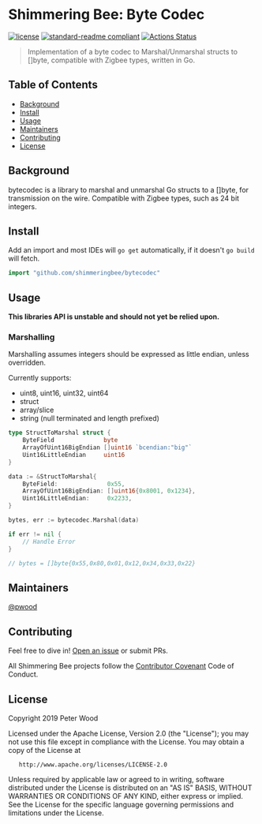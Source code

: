 # Shimmering Bee: Byte Codec

[![license](https://img.shields.io/github/license/shimmeringbee/bytecodec.svg)](https://github.com/shimmeringbee/bytecodec/blob/master/LICENSE)
[![standard-readme compliant](https://img.shields.io/badge/standard--readme-OK-green.svg)](https://github.com/RichardLitt/standard-readme)
[![Actions Status](https://github.com/shimmeringbee/bytecodec/workflows/test/badge.svg)](https://github.com/shimmeringbee/bytecodec/actions)

> Implementation of a byte codec to Marshal/Unmarshal structs to []byte, compatible with Zigbee types, written in Go.

## Table of Contents

- [Background](#background)
- [Install](#install)
- [Usage](#usage)
- [Maintainers](#maintainers)
- [Contributing](#contributing)
- [License](#license)

## Background

bytecodec is a library to marshal and unmarshal Go structs to a []byte, for transmission on the wire. Compatible with Zigbee types, such as 24 bit integers.

## Install

Add an import and most IDEs will `go get` automatically, if it doesn't `go build` will fetch.

```go
import "github.com/shimmeringbee/bytecodec"
```

## Usage

**This libraries API is unstable and should not yet be relied upon.**

### Marshalling

Marshalling assumes integers should be expressed as little endian, unless overridden.

Currently supports:
* uint8, uint16, uint32, uint64
* struct
* array/slice
* string (null terminated and length prefixed)

```go
type StructToMarshal struct {
    ByteField              byte
    ArrayOfUint16BigEndian []uint16 `bcendian:"big"`
    Uint16LittleEndian     uint16
}

data := &StructToMarshal{
    ByteField:              0x55,
    ArrayOfUint16BigEndian: []uint16{0x8001, 0x1234},
    Uint16LittleEndian:     0x2233,
}

bytes, err := bytecodec.Marshal(data)

if err != nil {
    // Handle Error
}

// bytes = []byte{0x55,0x80,0x01,0x12,0x34,0x33,0x22}
```

## Maintainers

[@pwood](https://github.com/pwood)

## Contributing

Feel free to dive in! [Open an issue](https://github.com/shimmeringbee/bytecodec/issues/new) or submit PRs.

All Shimmering Bee projects follow the [Contributor Covenant](https://shimmeringbee.io/docs/code_of_conduct/) Code of Conduct.

## License

   Copyright 2019 Peter Wood

   Licensed under the Apache License, Version 2.0 (the "License");
   you may not use this file except in compliance with the License.
   You may obtain a copy of the License at

       http://www.apache.org/licenses/LICENSE-2.0

   Unless required by applicable law or agreed to in writing, software
   distributed under the License is distributed on an "AS IS" BASIS,
   WITHOUT WARRANTIES OR CONDITIONS OF ANY KIND, either express or implied.
   See the License for the specific language governing permissions and
   limitations under the License.